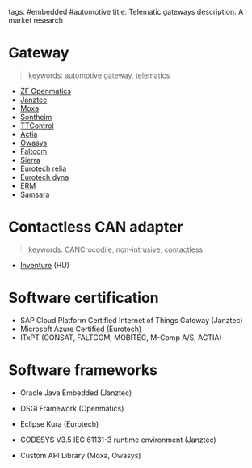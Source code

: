 tags: #embedded #automotive
title: Telematic gateways
description: A market research

Gateway
=======

> keywords: automotive gateway, telematics

- [ZF Openmatics]
- [Janztec]
- [Moxa]
- [Sontheim]
- [TTControl]
- [Actia]
- [Owasys]
- [Faltcom]
- [Sierra]
- [Eurotech relia]
- [Eurotech dyna]
- [ERM]
- [Samsara]

Contactless CAN adapter
=======================

> keywords: CANCrocodile, non-intrusive, contactless

- [Inventure] (HU)

Software certification
======================

- SAP Cloud Platform Certified Internet of Things Gateway (Janztec)
- Microsoft Azure Certified (Eurotech)
- ITxPT (CONSAT, FALTCOM, MOBITEC, M-Comp A/S, ACTIA)

Software frameworks
===================

- Oracle Java Embedded (Janztec)
- OSGi Framework (Openmatics)
- Eclipse Kura (Eurotech)
- CODESYS V3.5 IEC 61131-3 runtime environment (Janztec)
- Custom API Library (Moxa, Owasys)

  [ZF Openmatics]: https://aftermarket.zf.com/go/openmatics/hw-sw-datasheets/bach-datasheet.pdf
  [Janztec]: https://www.janztec.com/en/devices/iot-gateway/emiot-aimx6/
  [Moxa]: https://www.moxa.com/en/products/industrial-computing/arm-based-computers/uc-8200-series
  [Sontheim]: https://www.sontheim-industrie-elektronik.de/en/products/automotive/interfaces-gateways/gateways/comhawk-xt/
  [TTControl]: https://www.ttcontrol.com/products/connectivity/cloud-and-iot-solutions/ttconnect-wave/#anchor_1
  [Actia]: https://www.actia.com/fr/solutions/gestion-electronique-du-vehicule/telematique-connectivite/telematique-connectivite-off-highway
  [Owasys]: http://www.owasys.com/en/products/owa4x
  [Faltcom]: https://faltcom.com/discover-miips-open-iot-platform/miips-unit/
  [Sierra]: https://www.sierrawireless.com/products-and-solutions/routers-gateways/mp70/
  [Eurotech relia]: https://www.eurotech.com/en/products/iot/multi-service-iot-edge-gateways/reliagate-20-25
  [Eurotech dyna]: https://www.eurotech.com/en/products/iot/multi-service-iot-edge-gateways/dynagate-10-06
  [ERM]: https://ermtelematics.com/products/starlink-tracker
  [Samsara]: https://www.samsara.com/products/models/vg34
  [Inventure]: https://www.inventure-automotive.com/products/cl-can-sensorhttps://www.inventure-automotive.com/products/cl-can-sensor
